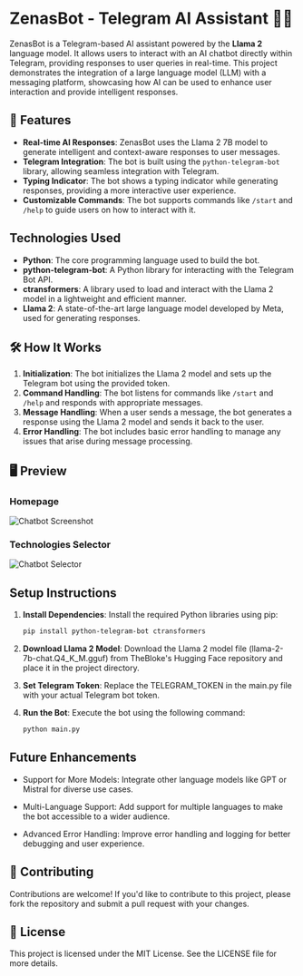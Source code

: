 # ZenasBot - Telegram AI Assistant 🌟🌟

ZenasBot is a Telegram-based AI assistant powered by the **Llama 2** language model. It allows users to interact with an AI chatbot directly within Telegram, providing responses to user queries in real-time. This project demonstrates the integration of a large language model (LLM) with a messaging platform, showcasing how AI can be used to enhance user interaction and provide intelligent responses.

## 🧩 Features

- **Real-time AI Responses**: ZenasBot uses the Llama 2 7B model to generate intelligent and context-aware responses to user messages.
- **Telegram Integration**: The bot is built using the `python-telegram-bot` library, allowing seamless integration with Telegram.
- **Typing Indicator**: The bot shows a typing indicator while generating responses, providing a more interactive user experience.
- **Customizable Commands**: The bot supports commands like `/start` and `/help` to guide users on how to interact with it.

## Technologies Used

- **Python**: The core programming language used to build the bot.
- **python-telegram-bot**: A Python library for interacting with the Telegram Bot API.
- **ctransformers**: A library used to load and interact with the Llama 2 model in a lightweight and efficient manner.
- **Llama 2**: A state-of-the-art large language model developed by Meta, used for generating responses.

## 🛠️ How It Works

1. **Initialization**: The bot initializes the Llama 2 model and sets up the Telegram bot using the provided token.
2. **Command Handling**: The bot listens for commands like `/start` and `/help` and responds with appropriate messages.
3. **Message Handling**: When a user sends a message, the bot generates a response using the Llama 2 model and sends it back to the user.
4. **Error Handling**: The bot includes basic error handling to manage any issues that arise during message processing.

## 🖥️ Preview
### **Homepage**
![Chatbot Screenshot](Images/First.png)

### **Technologies Selector**
![Chatbot Selector](Images/Second.png)

## Setup Instructions

1. **Install Dependencies**: Install the required Python libraries using pip:
   ```bash
   pip install python-telegram-bot ctransformers
2. **Download Llama 2 Model**: Download the Llama 2 model file (llama-2-7b-chat.Q4_K_M.gguf) from TheBloke's Hugging Face repository and place it in the project directory.

3. **Set Telegram Token**: Replace the TELEGRAM_TOKEN in the main.py file with your actual Telegram bot token.

4. **Run the Bot**: Execute the bot using the following command:
    ```bash
    python main.py

## Future Enhancements
 - Support for More Models: Integrate other language models like GPT or Mistral for diverse use cases.

 - Multi-Language Support: Add support for multiple languages to make the bot accessible to a wider audience.

 - Advanced Error Handling: Improve error handling and logging for better debugging and user experience.

## 🤝 Contributing
Contributions are welcome! If you'd like to contribute to this project, please fork the repository and submit a pull request with your changes.

## 📜 License
This project is licensed under the MIT License. See the LICENSE file for more details.
